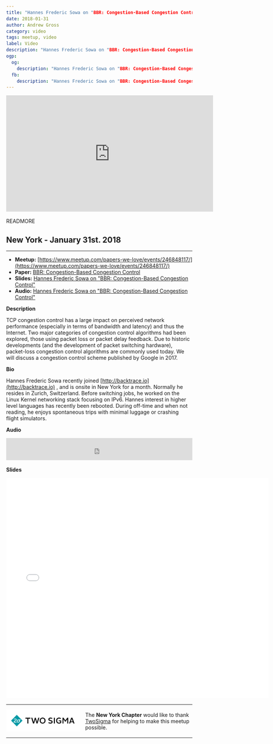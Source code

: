 ```yaml
---
title: "Hannes Frederic Sowa on "BBR: Congestion-Based Congestion Control"
date: 2018-01-31
author: Andrew Gross
category: video
tags: meetup, video
label: Video
description: "Hannes Frederic Sowa on "BBR: Congestion-Based Congestion Control"
ogp:
  og:
    description: "Hannes Frederic Sowa on "BBR: Congestion-Based Congestion Control"
  fb:
    description: "Hannes Frederic Sowa on "BBR: Congestion-Based Congestion Control"
---
```


<iframe class="video" width="560" height="315" src="https://www.youtube.com/embed/__aWbKC7EN8" frameborder="0" allowfullscreen></iframe>

READMORE

## New York - January 31st. 2018

****

* **Meetup:** [https://www.meetup.com/papers-we-love/events/246848117/](https://www.meetup.com/papers-we-love/events/246848117/)
* **Paper:** [BBR: Congestion-Based Congestion Control](https://cacm.acm.org/magazines/2017/2/212428-bbr-congestion-based-congestion-control/fulltext)
* **Slides:** [Hannes Frederic Sowa on "BBR: Congestion-Based Congestion Control"](https://speakerdeck.com/paperswelove/hannes-frederic-sowa-on-bbr-congestion-based-congestion-control)
* **Audio:** [Hannes Frederic Sowa on "BBR: Congestion-Based Congestion Control"](https://www.mixcloud.com/paperswelove/hannes-frederic-sowa-on-bbr-congestion-based-congestion-control/)

**Description**

TCP congestion control has a large impact on perceived network performance (especially in terms of bandwidth and latency) and thus the Internet. Two major categories of congestion control algorithms had been explored, those using packet loss or packet delay feedback. Due to historic developments (and the development of packet switching hardware), packet-loss congestion control algorithms are commonly used today. We will discuss a congestion control scheme published by Google in 2017.

**Bio**

Hannes Frederic Sowa recently joined [http://backtrace.io](http://backtrace.io) , and is onsite in New York for a month. Normally he resides in Zurich, Switzerland. Before switching jobs, he worked on the Linux Kernel networking stack focusing on IPv6. Hannes interest in higher level languages has recently been rebooted. During off-time and when not reading, he enjoys spontaneous trips with minimal luggage or crashing flight simulators.

**Audio**

<iframe width="100%" height="60" src="https://www.mixcloud.com/widget/iframe/?hide_cover=1&mini=1&feed=%2Fpaperswelove%2Fhannes-frederic-sowa-on-bbr-congestion-based-congestion-control%2F" frameborder="0" ></iframe>

**Slides**

<iframe class="video" allowfullscreen="true" allowtransparency="true" frameborder="0" height="596" mozallowfullscreen="true" src="//speakerdeck.com/player/a9b03daab06d4a71b9bcac8a52d7c418" style="border:0; padding:0; margin:0; background:transparent;" webkitallowfullscreen="true" width="710"></iframe>

---

<p style="display: flex; flex-direction: row; justify-content: center; align-items: center;">
<a href="https://www.twosigma.com/"><img src="/images/TwoSigma_RGB.jpg" alt="TwoSigma" title="TwoSigma - Platinum Sponsor of Papers We Love NYC" style="width: 200px; margin: 0 1em 0 0;"></a> <span style="flex: 1;">The <strong>New York Chapter</strong> would like to thank <a href="https://www.twosigma.com">TwoSigma</a> for helping to make this meetup possible.</span>
</p>

---
